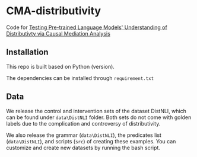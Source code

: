 # CMA-distributivity
Code for [Testing Pre-trained Language Models' Understanding of Distributivty via Causal Mediation Analysis](arxiv)

## Installation
This repo is built based on Python (version).

The dependencies can be installed through `requirement.txt`

## Data
We release the control and intervention sets of the dataset DistNLI, which can be found under `data\DistNLI` folder. Both sets do not come with golden labels due to the complication and controversy of distributivity.

We also release the grammar (`data\DistNLI`), the predicates list (`data\DistNLI`), and scripts (`src`) of creating these examples. You can customize and create new datasets by running the bash script.

